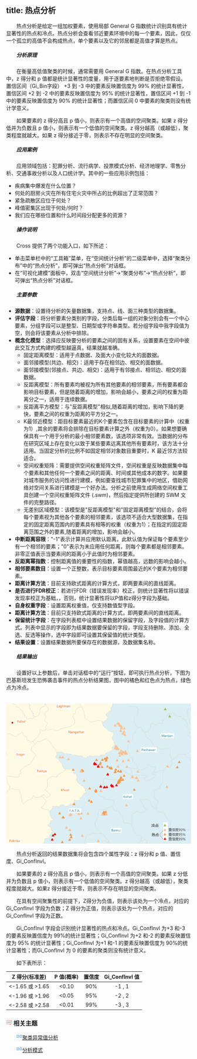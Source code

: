 title: 热点分析
---

　　热点分析是给定一组加权要素，使用局部 General G 指数统计识别具有统计显著性的热点和冷点。热点分析会查看邻近要素环境中的每一个要素，因此，仅仅一个孤立的高值不会构成热点，单个要素以及它的邻居都是高值才算是热点。

##### 　　分析原理

　　在衡量高低值聚类的时候，通常需要用 General G 指数。在热点分析工具中，z 得分和 p 值都是统计显著性的度量，用于逐要素地判断是否拒绝零假设。置信区间（Gi_Bin字段） +3 到 -3 中的要素反映置信度为 99% 的统计显著性，置信区间 +2 到 -2 中的要素反映置信度为 95% 的统计显著性，置信区间 +1 到 -1 中的要素反映置信度为 90% 的统计显著性；而置信区间 0 中要素的聚类则没有统计学意义。

　　如果要素的 z 得分高且 p 值小，则表示有一个高值的空间聚类。如果 z 得分低并为负数且 p 值小，则表示有一个低值的空间聚类。z 得分越高（或越低），聚类程度就越大。如果 z 得分接近于零，则表示不存在明显的空间聚类。

##### 　　应用案例

　　应用领域包括：犯罪分析、流行病学、投票模式分析、经济地理学、零售分析、交通事故分析以及人口统计学。其中的一些应用示例包括： 

- 疾病集中爆发在什么位置？ 
- 何处的厨房火灾在所有住宅火灾中所占的比例超出了正常范围？ 
- 紧急疏散区应位于何处？ 
- 峰值密集区出现于何处/何时？ 
- 我们应在哪些位置和什么时间段分配更多的资源？

##### 　　操作说明

　　Cross 提供了两个功能入口，如下所述：

- 单击菜单栏中的“工具箱”菜单，在“空间统计分析”的二级菜单中，选择“聚类分布”中的“热点分析”，即可弹出“热点分析”对话框。
- 在“可视化建模”面板中，双击“空间统计分析”→“聚类分布”→“热点分析”，即可弹出“热点分析”对话框。

##### 　　主要参数

- **源数据**：设置待分析的矢量数据集，支持点、线、面三种类型的数据集。
- **评估字段**：将分析要素分类别的字段，分类后每一组的对象分别会有一个中心要素，分组字段可以是整型、日期型或字符串类型。若分组字段中我字段值为空，则会将该要素从分析中排除。
- **概念化模型**：选择应反映要分析的要素之间的固有关系，设置要素在空间中彼此交互方式构建的模型越逼真，结果就越准确。
  - 固定距离模型：适用于点数据、及面大小变化较大的面数据。
  - 面邻接模型(共边、相交)：适用于存在相邻边、相交的面数据。
  - 面邻接模型(邻接点、共边、相交)：适用于有邻接点、相邻边、相交的面数据。
  - 反距离模型：所有要素均被视为所有其他要素的相邻要素，所有要素都会影响目标要素，但是随着距离的增加，影响会越小，要素之间的权重为距离分之一，适用于连续数据。
  - 反距离平方模型：与"反距离模型"相似,随着距离的增加，影响下降的更快，要素之间的权重为距离的平方分之一。
  - K最邻近模型：距目标要素最近的K个要素包含在目标要素的计算中（权重为1）,其余的要素将会排除在目标要素计算之外（权重为0）。如果想要确保具有一个用于分析的最小相邻要素数，该选项非常有效。当数据的分布在研究区域上存在变化以致于某些要素远离其他所有要素时，该方法十分适用。当固定分析的比例不如固定相邻对象数目重要时，K 最近邻方法较适合。
  - 空间权重矩阵：需要提供空间权重矩阵文件，空间权重是反映数据集中每个要素和其他任何一个要素之间的距离、时间或其他成本的数字。如果要对城市服务的访问性进行建模，例如要查找城市犯罪集中的地区，借助网络对空间关系进行建模是一个好办法。分析之前使用生成网络空间权重工具创建一个空间权重矩阵文件 (.swm)，然后指定提供所创建的 SWM 文件的完整路径。
  - 无差别区域模型：该模型是"反距离模型"和"固定距离模型"的结合，会将每个要素视为其他各个要素的相邻要素，该选项不适合大型数据集，在指定的固定距离范围内的要素具有相等的权重（权重为1）；在指定的固定距离范围之外的要素,随着距离的增加，影响会越小。
- **中断距离容限**："-1"表示计算并应用默认距离，此默认值为保证每个要素至少有一个相邻的要素；"0"表示为未应用任何距离，则每个要素都是相邻要素。非零正值表示当要素间的距离小于此值时为相邻要素。
- **反距离幂指数**：控制距离值的重要性的指数，幂值越高，远数的影响会越小。
- **相邻要素数目**：设置一个正整数，表示目标要素周围最近的K个要素为相邻要素。
- **距离计算方法**：目前支持欧式距离的计算方式，即两要素间的直线距离。
- **是否进行FDR校正**：若进行FDR（错误发现率）校正，则统计显著性将以错误发现率校正为基础，，否则，统计显著性将以P值和z得分字段为基础。
- **自身权重字段**：设置距离权重值，仅支持数值型字段。
- **距离计算方法**：目前只支持欧式距离的计算方式，即两要素间的直线距离。
- **保留统计字段**：在字段列表框中设置结果数据的保留字段，及字段值的计算方式。列表中显示的字段即为结果数据要保留的字段，字段支持删除、添加、全选、反选等操作，选中字段即可设置其保留值的统计类型。
- **结果设置**：设置结果数据所要保存在的数据源，及数据集名称。

##### 　　结果输出

　　设置好以上参数后，单击对话框中的“运行”按钮，即可执行热点分析，下图为巴基斯坦发生恐怖袭击事件的热点分析结果图，图中的橘色和红色点为热点，绿色点为冷点。

　　![](img/HotSpotAnalyst.png)

　　热点分析返回的结果数据集将会包含四个属性字段：z 得分和 p 值、置信度、Gi_ConfInvl。 

　　如果要素的 z 得分高且 p 值小，则表示有一个高值的空间聚类。如果 z 分低并为负数且 p 值小，则表示有一个低值的空间聚类。z 得分越高（或越低），聚类程度就越大。如果z 得分接近于零，则表示不存在明显的空间聚类。

　　在具有空间聚集性的前提下，Z得分为负值，则表示该处为一个冷点，对应的 Gi_ConfInvl 字段为负数；Z 得分为正值，则表示该处为一个热点，对应的 Gi_ConfInvl 字段为正数。

　　Gi_ConfInvl 字段会识别统计显著性的热点和冷点。Gi_ConfInvl 为+3 和-3 的要素反映置信度为 99%的统计显著性；Gi_ConfInvl 为+2 和-2 的要素反映置信度为 95% 的统计显著性；Gi_ConfInvl 为+1 和-1 的要素反映置信度为 90%的统计显著性；而Gi_ConfInvl 为 0 的要素的聚类则没有统计意义。  

　　如下表所示：

|   Z 得分(标准差)    | P 值(概率) | 置信度  | Gi_ConfInvl 值 |
| :------------: | :-----: | :--: | :-----------: |
| <-1.65 或 >1.65 |  <0.10  | 90%  |    -1 , 1     |
| <-1.96 或 >1.96 |  <0.05  | 95%  |    -2 , 2     |
| <-2.58 或 >2.58 |  <0.01  | 99%  |    -3 , 3     |


### ![](../img/seealso.png) 相关主题

　　![](../img/smalltitle.png)[聚类异常值分析](ClusterOutlierAnalyst.html)


　　![](../img/smalltitle.png)[分析模式](AnalyzingPatterns.html)



